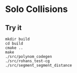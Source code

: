 # Solo Collisions

## Try it

```
mkdir build
cd build
cmake ..
make
./src/polynom_codegen
./src/rohans_test-cg
./src/segment_segment_distance
```
